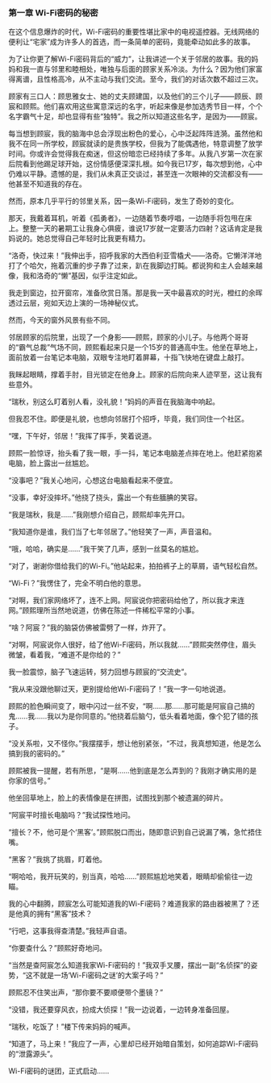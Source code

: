 ### 第一章 Wi-Fi密码的秘密

在这个信息爆炸的时代，Wi-Fi密码的重要性堪比家中的电视遥控器。无线网络的便利让“宅家”成为许多人的首选，而一条简单的密码，竟能牵动如此多的故事。

为了让你更了解Wi-Fi密码背后的“威力”，让我讲述一个关于邻居的故事。我的妈妈和我一直与邻里和睦相处，唯独与后面的顾家关系冷淡。为什么？因为他们家富得离谱，且性格高冷，从不主动与我们交流。至今，我们的对话次数不超过三次。

顾家有三口人：顾思雅女士、她的丈夫顾建国，以及他们的三个儿子——顾辰、顾宸和顾熙。他们喜欢用这些寓意深远的名字，听起来像是参加选秀节目一样，个个名字霸气十足，却也显得有些“独特”。我之所以知道这些名字，是因为——顾宸。

每当想到顾宸，我的脑海中总会浮现出粉色的爱心，心中泛起阵阵涟漪。虽然他和我不在同一所学校，顾宸就读的是贵族学校，但我为了能偶遇他，特意调整了放学时间。你或许会觉得我在痴迷，但这份暗恋已经持续了多年。从我八岁第一次在家后院看到他踢足球开始，这份情感便深深扎根。如今我已17岁，每次想到他，心中仍难以平静。遗憾的是，我们从未真正交谈过，甚至连一次眼神的交流都没有——他甚至不知道我的存在。

然而，原本几乎平行的邻里关系，因一条Wi-Fi密码，发生了奇妙的变化。

那天，我戴着耳机，听着《孤勇者》，一边随着节奏哼唱，一边随手将包甩在床上。整整一天的暑期工让我身心俱疲，谁说17岁就一定要活力四射？这话肯定是我妈说的。她总觉得自己年轻时比我更有精力。

“洛奇，快过来！”我伸出手，招呼我家的大西伯利亚雪橇犬——洛奇。它懒洋洋地打了个哈欠，拖着沉重的步子靠了过来，趴在我脚边打盹。都说狗和主人会越来越像，我和洛奇的“懒”基因，似乎注定如此。

我走到窗边，拉开窗帘，准备欣赏日落。那是我一天中最喜欢的时光，橙红的余晖透过云层，宛如天边上演的一场神秘仪式。

然而，今天的窗外风景有些不同。

邻居顾家的后院里，出现了一个身影——顾熙，顾家的小儿子。与他两个哥哥的“霸气总裁”气场不同，顾熙看起来只是一个15岁的普通高中生。他坐在草地上，面前放着一台笔记本电脑，双眼专注地盯着屏幕，十指飞快地在键盘上敲打。

我眯起眼睛，撑着手肘，目光锁定在他身上。顾家的后院向来人迹罕至，这让我有些意外。

“瑞秋，别这么盯着别人看，没礼貌！”妈妈的声音在我脑海中响起。

但我忍不住。即便是礼貌，也想向邻居打个招呼，毕竟，我们同住一个社区。

“嘿，下午好，邻居！”我挥了挥手，笑着说道。

顾熙一脸惊讶，抬头看了我一眼，手一抖，笔记本电脑差点摔在地上。他赶紧抱紧电脑，脸上露出一丝尴尬。

“没事吧？”我关心地问，心想这台电脑看起来不便宜。

“没事，幸好没摔坏。”他挠了挠头，露出一个有些腼腆的笑容。

“我是瑞秋，我是……”我刚想介绍自己，顾熙却率先开口。

“我知道你是谁，我们当了七年邻居了。”他轻笑了一声，声音温和。

“哦，哈哈，确实是……”我干笑了几声，感到一丝莫名的尴尬。

“对了，谢谢你借给我们的Wi-Fi。”他站起来，拍拍裤子上的草屑，语气轻松自然。

“Wi-Fi？”我愣住了，完全不明白他的意思。

“对啊，我们家网络坏了，连不上网。阿宸说你把密码给他了，所以我才来连网。”顾熙理所当然地说道，仿佛在陈述一件稀松平常的小事。

“啥？阿宸？”我的脑袋仿佛被雷劈了一样，炸开了。

“对啊，阿宸说你人很好，给了他Wi-Fi密码，所以我就……”顾熙突然停住，眉头微皱，看着我，“难道不是你给的？”

我一脸震惊，脑子飞速运转，努力回想与顾宸的“交流史”。

“我从来没跟他聊过天，更别提给他Wi-Fi密码了！”我一字一句地说道。

顾熙的脸色瞬间变了，眼中闪过一丝不安，“啊……那……那可能是阿宸自己搞的鬼……我……我以为是你同意的。”他挠着后脑勺，低头看着地面，像个犯了错的孩子。

“没关系啦，又不怪你。”我摆摆手，想让他别紧张，“不过，我真想知道，他是怎么搞到我的密码的。”

顾熙被我一提醒，若有所思，“是啊……他到底是怎么弄到的？我刚才确实用的是你家的信号。”

他坐回草地上，脸上的表情像是在拼图，试图找到那个被遗漏的碎片。

“阿宸平时擅长电脑吗？”我试探性地问。

“擅长？不，他可是个‘黑客’。”顾熙脱口而出，随即意识到自己说漏了嘴，急忙捂住嘴。

“黑客？”我挑了挑眉，盯着他。

“啊哈哈，我开玩笑的，别当真，哈哈……”顾熙尴尬地笑着，眼睛却偷偷往一边瞄。

我的心中翻腾，顾宸怎么可能知道我的Wi-Fi密码？难道我家的路由器被黑了？还是他真的拥有“黑客”技术？

“行吧，这事我得查清楚。”我轻声自语。

“你要查什么？”顾熙好奇地问。

“当然是查阿宸怎么知道我家Wi-Fi密码的！”我双手叉腰，摆出一副“名侦探”的姿势，“这不就是一场‘Wi-Fi密码之谜’的大案子吗？”

顾熙忍不住笑出声，“那你要不要顺便带个墨镜？”

“没错，我还要穿风衣，扮成大侦探！”我一边说着，一边转身准备回屋。

“瑞秋，吃饭了！”楼下传来妈妈的喊声。

“知道了，马上来！”我应了一声，心里却已经开始暗自策划，如何追踪Wi-Fi密码的“泄露源头”。

Wi-Fi密码的谜团，正式启动……
